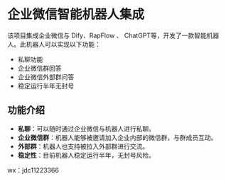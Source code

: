 # 企业微信智能机器人集成

该项目集成企业微信与 Dify、RapFlow 、 ChatGPT等，开发了一款智能机器人。此机器人可以实现以下功能：

- 私聊功能
- 企业微信群回答
- 企业微信外部群问答
- 稳定运行半年无封号

## 功能介绍

- **私聊**：可以随时通过企业微信与机器人进行私聊。
- **企业微信群**：机器人能够被邀请加入企业内部的微信群，与群成员互动。
- **外部群**：机器人也支持被拉入外部群进行交流。
- **稳定性**：目前机器人稳定运行半年，无封号风险。


wx：jdc11223366
